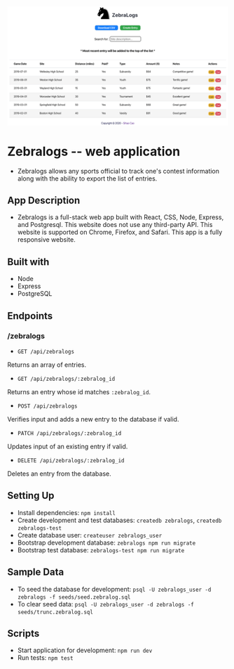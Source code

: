 <img src='screenshots/main-page.png'>

# Zebralogs -- web application
* Zebralogs allows any sports official to track one's contest information along with the ability to export the list of entries.

## App Description
* Zebralogs is a full-stack web app built with React, CSS, Node, Express, and Postgresql. This website does not use any third-party API. This website is supported on Chrome, Firefox, and Safari. This app is a fully responsive website.

## Built with
* Node
* Express
* PostgreSQL

## Endpoints
### /zebralogs
* `GET /api/zebralogs`

Returns an array of entries.

* `GET /api/zebralogs/:zebralog_id`

Returns an entry whose id matches `:zebralog_id`.

* `POST /api/zebralogs`

Verifies input and adds a new entry to the database if valid.

* `PATCH /api/zebralogs/:zebralog_id`

Updates input of an existing entry if valid.

* `DELETE /api/zebralogs/:zebralog_id`

Deletes an entry from the database.

## Setting Up
* Install dependencies: `npm install`
* Create development and test databases: `createdb zebralogs`, `createdb zebralogs-test`
* Create database user: `createuser zebralogs_user`
* Bootstrap development database: `zebralogs npm run migrate`
* Bootstrap test database: `zebralogs-test npm run migrate`

## Sample Data
* To seed the database for development: `psql -U zebralogs_user -d zebralogs -f seeds/seed.zebralog.sql`
* To clear seed data: `psql -U zebralogs_user -d zebralogs -f seeds/trunc.zebralog.sql`

## Scripts
* Start application for development: `npm run dev`
* Run tests: `npm test`